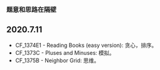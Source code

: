### 题意和思路在隔壁

## 2020.7.11

- CF_1374E1 - Reading Books (easy version):  贪心，排序。
- CF_1373C - Pluses and Minuses:  模拟。
- CF_1375B - Neighbor Grid:  思维。
